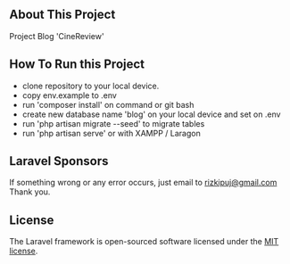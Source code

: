 
## About This Project

Project Blog 'CineReview'

## How To Run this Project

- clone repository to your local device.
- copy env.example to .env
- run 'composer install' on command or git bash
- create new database name 'blog' on your local device and set on .env
- run 'php artisan migrate --seed' to migrate tables
- run 'php artisan serve' or with XAMPP / Laragon

## Laravel Sponsors

If something wrong or any error occurs, just email to rizkipuj@gmail.com
Thank you.

## License

The Laravel framework is open-sourced software licensed under the [MIT license](https://opensource.org/licenses/MIT).
